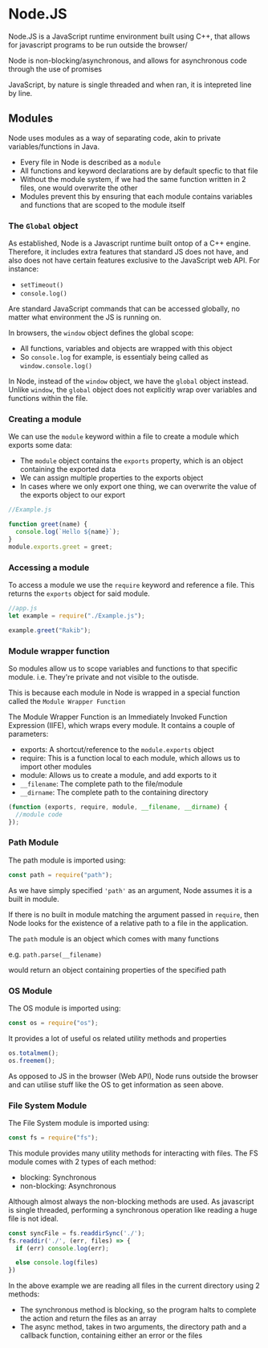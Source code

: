# Node.JS

Node.JS is a JavaScript runtime environment built using C++, that allows for javascript programs to be run outside the browser/

Node is non-blocking/asynchronous, and allows for asynchronous code through the use of promises

JavaScript, by nature is single threaded and when ran, it is intepreted line by line.

## Modules

Node uses modules as a way of separating code, akin to private variables/functions in Java.

- Every file in Node is described as a `module`
- All functions and keyword declarations are by default specfic to that file
- Without the module system, if we had the same function written in 2 files, one would overwrite the other
- Modules prevent this by ensuring that each module contains variables and functions that are scoped to the module itself

### The `Global` object

As established, Node is a Javascript runtime built ontop of a C++ engine. Therefore, it includes extra features that standard JS does not have, and also does not have certain features exclusive to the JavaScript web API. For instance:

- `setTimeout()`
- `console.log()`

Are standard JavaScript commands that can be accessed globally, no matter what environment the JS is running on.

In browsers, the `window` object defines the global scope:

- All functions, variables and objects are wrapped with this object
- So `console.log` for example, is essentialy being called as `window.console.log()`

In Node, instead of the `window` object, we have the `global` object instead. Unlike `window`, the `global` object does not explicitly wrap over variables and functions within the file.

### Creating a module

We can use the `module` keyword within a file to create a module which exports some data:

- The `module` object contains the `exports` property, which is an object containing the exported data
- We can assign multiple properties to the exports object
- In cases where we only export one thing, we can overwrite the value of the exports object to our export

```js
//Example.js

function greet(name) {
  console.log(`Hello ${name}`);
}
module.exports.greet = greet;
```

### Accessing a module

To access a module we use the `require` keyword and reference a file. This returns the `exports` object for said module.

```js
//app.js
let example = require("./Example.js");

example.greet("Rakib");
```

### Module wrapper function

So modules allow us to scope variables and functions to that specific module. i.e. They're private and not visible to the outisde.

This is because each module in Node is wrapped in a special function called the `Module Wrapper Function`

The Module Wrapper Function is an Immediately Invoked Function Expression (IIFE), which wraps every module. It contains a couple of parameters:

- exports: A shortcut/reference to the `module.exports` object
- require: This is a function local to each module, which allows us to import other modules
- module: Allows us to create a module, and add exports to it
- `__filename`: The complete path to the file/module
- `__dirname`: The complete path to the containing directory

```js
(function (exports, require, module, __filename, __dirname) {
  //module code
});
```

### Path Module

The path module is imported using:

```js
const path = require("path");
```

As we have simply specified `'path'` as an argument, Node assumes it is a built in module.

If there is no built in module matching the argument passed in `require`, then Node looks for the existence of a relative path to a file in the application.

The `path` module is an object which comes with many functions

e.g. `path.parse(__filename)`

would return an object containing properties of the specified path

### OS Module

The OS module is imported using:

```js
const os = require("os");
```

It provides a lot of useful os related utility methods and properties

```js
os.totalmem();
os.freemem();
```
As opposed to JS in the browser (Web API), Node runs outside the browser and can utilise stuff like the OS to get information as seen above.

### File System Module

The File System module is imported using:

```js
const fs = require("fs");
```

This module provides many utility methods for interacting with files.
The FS module comes with 2 types of each method:
- blocking: Synchronous 
- non-blocking: Asynchronous

Although almost always the non-blocking methods are used. As javascript is single threaded, performing a synchronous operation like reading a huge file is not ideal.

```js
const syncFile = fs.readdirSync('./');
fs.readdir('./', (err, files) => {
  if (err) console.log(err);

  else console.log(files)
})
```

In the above example we are reading all files in the current directory using 2 methods:

- The synchronous method is blocking, so the program halts to complete the action and return the files as an array
- The async method, takes in two arguments, the directory path and a callback function, containing either an error or the files

